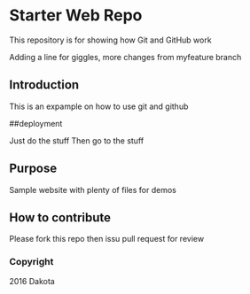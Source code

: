 # Starter Web Repo

This repository is for showing how Git and GitHub work

Adding a line for giggles, more changes from myfeature branch

## Introduction

This is an expample on how to use git and github

##deployment

Just do the stuff
Then go to the stuff

## Purpose

Sample website with plenty of files for demos

## How to contribute

Please fork this repo then issu pull request for review


### Copyright

2016 Dakota 